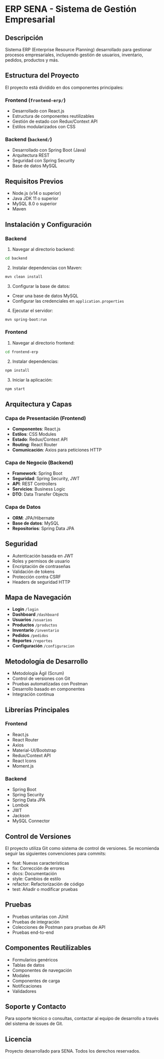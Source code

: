 # ERP SENA - Sistema de Gestión Empresarial

## Descripción
Sistema ERP (Enterprise Resource Planning) desarrollado para gestionar procesos empresariales, incluyendo gestión de usuarios, inventario, pedidos, productos y más.

## Estructura del Proyecto
El proyecto está dividido en dos componentes principales:

### Frontend (`frontend-erp/`)
- Desarrollado con React.js
- Estructura de componentes reutilizables
- Gestión de estado con Redux/Context API
- Estilos modularizados con CSS

### Backend (`backend/`)
- Desarrollado con Spring Boot (Java)
- Arquitectura REST
- Seguridad con Spring Security
- Base de datos MySQL

## Requisitos Previos
- Node.js (v14 o superior)
- Java JDK 11 o superior
- MySQL 8.0 o superior
- Maven

## Instalación y Configuración

### Backend
1. Navegar al directorio backend:
```bash
cd backend
```

2. Instalar dependencias con Maven:
```bash
mvn clean install
```

3. Configurar la base de datos:
- Crear una base de datos MySQL
- Configurar las credenciales en `application.properties`

4. Ejecutar el servidor:
```bash
mvn spring-boot:run
```

### Frontend
1. Navegar al directorio frontend:
```bash
cd frontend-erp
```

2. Instalar dependencias:
```bash
npm install
```

3. Iniciar la aplicación:
```bash
npm start
```

## Arquitectura y Capas

### Capa de Presentación (Frontend)
- **Componentes**: React.js
- **Estilos**: CSS Modules
- **Estado**: Redux/Context API
- **Routing**: React Router
- **Comunicación**: Axios para peticiones HTTP

### Capa de Negocio (Backend)
- **Framework**: Spring Boot
- **Seguridad**: Spring Security, JWT
- **API**: REST Controllers
- **Servicios**: Business Logic
- **DTO**: Data Transfer Objects

### Capa de Datos
- **ORM**: JPA/Hibernate
- **Base de datos**: MySQL
- **Repositorios**: Spring Data JPA

## Seguridad
- Autenticación basada en JWT
- Roles y permisos de usuario
- Encriptación de contraseñas
- Validación de tokens
- Protección contra CSRF
- Headers de seguridad HTTP

## Mapa de Navegación
- **Login** `/login`
- **Dashboard** `/dashboard`
- **Usuarios** `/usuarios`
- **Productos** `/productos`
- **Inventario** `/inventario`
- **Pedidos** `/pedidos`
- **Reportes** `/reportes`
- **Configuración** `/configuracion`

## Metodología de Desarrollo
- Metodología Ágil (Scrum)
- Control de versiones con Git
- Pruebas automatizadas con Postman
- Desarrollo basado en componentes
- Integración continua

## Librerías Principales

### Frontend
- React.js
- React Router
- Axios
- Material-UI/Bootstrap
- Redux/Context API
- React Icons
- Moment.js

### Backend
- Spring Boot
- Spring Security
- Spring Data JPA
- Lombok
- JWT
- Jackson
- MySQL Connector

## Control de Versiones
El proyecto utiliza Git como sistema de control de versiones. Se recomienda seguir las siguientes convenciones para commits:

- feat: Nuevas características
- fix: Corrección de errores
- docs: Documentación
- style: Cambios de estilo
- refactor: Refactorización de código
- test: Añadir o modificar pruebas

## Pruebas
- Pruebas unitarias con JUnit
- Pruebas de integración
- Colecciones de Postman para pruebas de API
- Pruebas end-to-end

## Componentes Reutilizables
- Formularios genéricos
- Tablas de datos
- Componentes de navegación
- Modales
- Componentes de carga
- Notificaciones
- Validadores

## Soporte y Contacto
Para soporte técnico o consultas, contactar al equipo de desarrollo a través del sistema de issues de Git.

## Licencia
Proyecto desarrollado para SENA. Todos los derechos reservados.
